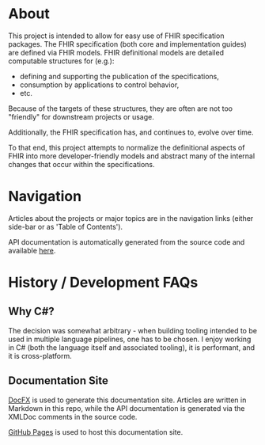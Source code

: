 # About

This project is intended to allow for easy use of FHIR specification packages.  The FHIR specification (both core and implementation guides) are defined via FHIR models.  FHIR definitional models are detailed computable structures for (e.g.):
* defining and supporting the publication of the specifications,
* consumption by applications to control behavior,
* etc.

Because of the targets of these structures, they are often are not too "friendly" for downstream projects or usage.

Additionally, the FHIR specification has, and continues to, evolve over time.

To that end, this project attempts to normalize the definitional aspects of FHIR into more developer-friendly models and abstract many of the internal changes that occur within the specifications.

# Navigation

Articles about the projects or major topics are in the navigation links (either side-bar or as 'Table of Contents').

API documentation is automatically generated from the source code and available [here](/fhir-codegen/api/index.html).


# History / Development FAQs 

## Why C#?

The decision was somewhat arbitrary - when building tooling intended to be used in multiple language pipelines, one has to be chosen.  I enjoy working in C# (both the language itself and associated tooling), it is performant, and it is cross-platform.

## Documentation Site

[DocFX](https://dotnet.github.io/docfx/) is used to generate this documentation site.  Articles are written in Markdown in this repo, while the API documentation is generated via the XMLDoc comments in the source code.

[GitHub Pages](https://pages.github.com/) is used to host this documentation site.